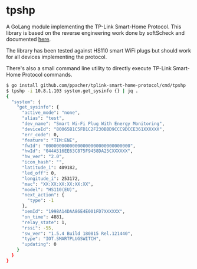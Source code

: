 # tpshp

A GoLang module implementing the TP-Link Smart-Home Protocol. This library is based on the reverse engineering work done by softScheck and documented [here](https://www.softscheck.com/en/reverse-engineering-tp-link-hs110/#TP-Link%20Smart%20Home%20Protocol).

The library has been tested against HS110 smart WiFi plugs but should work for all devices implementing the protocol.

There's also a small command line utility to directly execute TP-Link Smart-Home Protocol commands.
```bash
$ go install github.com/ppacher/tplink-smart-home-protocol/cmd/tpshp
$ tpshp -i 10.8.1.103 system.get_sysinfo {} | jq .
{
  "system": {
    "get_sysinfo": {
      "active_mode": "none",
      "alias": "test",
      "dev_name": "Smart Wi-Fi Plug With Energy Monitoring",
      "deviceId": "80065B1C5FD1C2F230BBD9CCC9DCCE361XXXXXX",
      "err_code": 0,
      "feature": "TIM:ENE",
      "fwId": "00000000000000000000000000000000",
      "hwId": "044A516EE63C875F9458DA25CXXXXXX",
      "hw_ver": "2.0",
      "icon_hash": "",
      "latitude_i": 409182,
      "led_off": 0,
      "longitude_i": 253172,
      "mac": "XX:XX:XX:XX:XX:XX",
      "model": "HS110(EU)",
      "next_action": {
        "type": -1
      },
      "oemId": "1998A14DAA86E4E001FD7XXXXXX",
      "on_time": 4881,
      "relay_state": 1,
      "rssi": -55,
      "sw_ver": "1.5.4 Build 180815 Rel.121440",
      "type": "IOT.SMARTPLUGSWITCH",
      "updating": 0
    }
  }
}

```